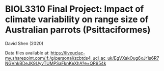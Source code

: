 # BIOL3310 Final Project: Impact of climate variability on range size of Australian parrots (Psittaciformes)
David Shen (2020)

Data files available at: https://liveuclac-my.sharepoint.com/:f:/g/personal/zcbtds4_ucl_ac_uk/EgVXakOug6xJr1s6R7NGVhkBDeJK9UyvTUMPSaFknKeXhA?e=QR954k
